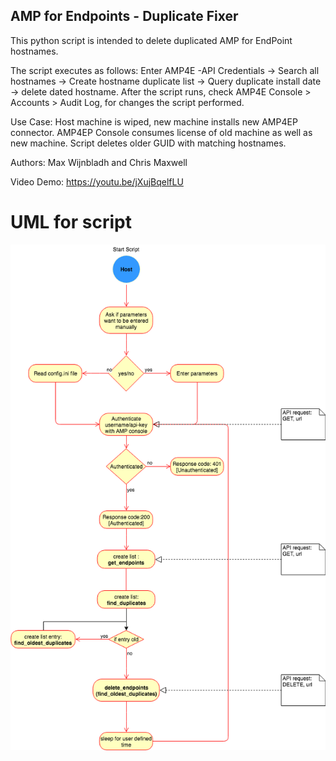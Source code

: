 ## AMP for Endpoints - Duplicate Fixer
This python script is intended to delete duplicated AMP for EndPoint hostnames.



The script executes as follows: Enter AMP4E -API Credentials -> Search all hostnames -> Create hostname duplicate list -> Query duplicate install date -> delete dated hostname. After the script runs, check AMP4E Console > Accounts > Audit Log, for changes the script performed.

Use Case: Host machine is wiped, new machine installs new AMP4EP connector. AMP4EP Console consumes license of old machine as well as new machine. Script deletes older GUID with matching hostnames.

Authors: Max Wijnbladh and Chris Maxwell

Video Demo: https://youtu.be/jXujBqelfLU

# UML for script

![](AMP4EP_Duplicator.png)
